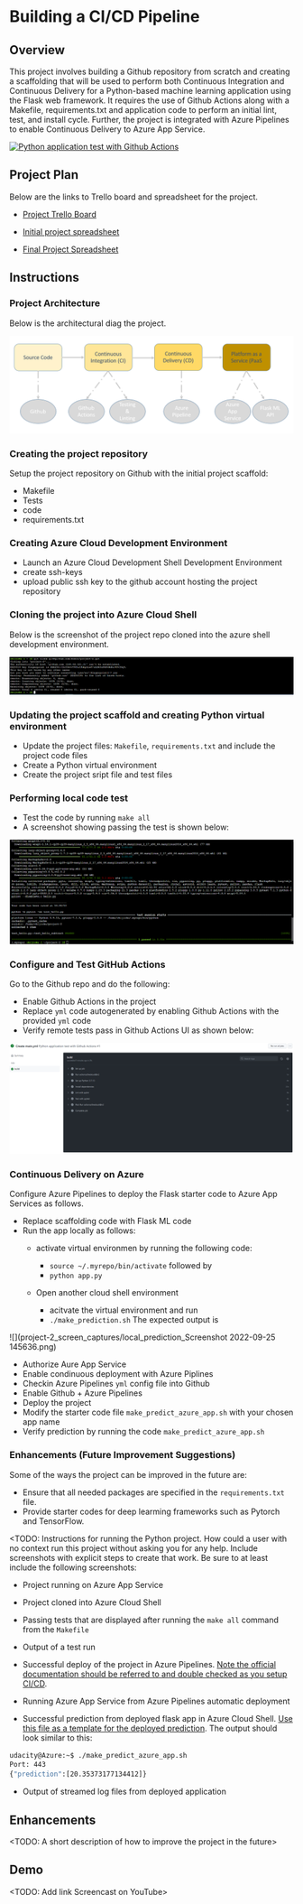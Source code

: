 # Building a CI/CD Pipeline
## Overview
This project involves building a Github repository from scratch and creating a scaffolding that will be used to perform both Continuous Integration and Continuous Delivery for a Python-based machine learning application using the Flask web framework. It requires the use of Github Actions along with a Makefile, requirements.txt and application code to perform an initial lint, test, and install cycle. Further, the project is integrated with Azure Pipelines to enable Continuous Delivery to Azure App Service.

[![Python application test with Github Actions](https://github.com/Ezecc/project-2/actions/workflows/main.yml/badge.svg)](https://github.com/Ezecc/project-2/actions/workflows/main.yml)

## Project Plan
Below  are the links to Trello board and spreadsheet for the project.
- [Project Trello Board](https://trello.com/invite/b/IUBDY9Sp/fd665e6444e3d352039da972fe9bbead/project-2ci-cd-pipeline)

- [Initial project spreadsheet](https://docs.google.com/spreadsheets/d/1xqKjiT4MKB6uVOlxOQu0apmq0jOis8eYk-xK6Vg5MwY/edit?usp=sharing)

- [Final Project Spreadsheet](https://docs.google.com/spreadsheets/d/1-Hxu01ULV00NyDzv8BaUDq6MxsHrYBUAaKTyO5BVbls/edit?usp=sharing)


## Instructions

### Project Architecture
Below is the architectural diag the project.

![](project-2_screen_captures/Project-2_Architecture.png)
### Creating the project repository
Setup the project repository on Github with the initial project scaffold: 
- Makefile
- Tests
- code
- requirements.txt

### Creating Azure Cloud Development Environment
- Launch an Azure Cloud Development Shell Development Environment
- create ssh-keys
- upload public ssh key to the github account hosting the project repository

### Cloning the project into Azure Cloud Shell
Below is the screenshot of the project repo cloned into the azure shell development environment.

![](project-2_screen_captures/cloning_repo_in_az_shell.png)

### Updating the project scaffold and creating Python virtual environment
- Update the project files: `Makefile`, `requirements.txt` and include the project code files
- Create a Python virtual environment
- Create the project sript file and test files

### Performing local code test
- Test the code by running ```make all```
- A screenshot showing passing the test is shown below:

![](project-2_screen_captures/test_passing.png)

### Configure and Test GitHub Actions
Go to the Github repo and do the following:
- Enable Github Actions in the project
- Replace ```yml``` code autogenerated by enabling Github Actions with the provided ```yml```  code 
- Verify remote tests pass in Github Actions UI
as shown below:

![](project-2_screen_captures/github_action_ppassing2.png)


### Continuous Delivery on Azure
Configure Azure Pipelines to deploy the Flask starter code to Azure App Services as follows.
- Replace scaffolding code with Flask ML code
- Run the app locally as follows:
    - activate virtual environmen by running the following code:

        - ```source ~/.myrepo/bin/activate``` followed by 
        - ```python app.py```
    - Open another cloud shell environment
        - acitvate the virtual environment and run
        - ```./make_prediction.sh```
The expected output is

![](project-2_screen_captures/local_prediction_Screenshot 2022-09-25 145636.png)

- Authorize Aure App Service
- Enable condinuous deployment with Azure Piplines
- Checkin Azure Pipelines ```yml``` config file into Github
- Enable Github + Azure Pipelines
- Deploy the project
- Modify the starter code file ```make_predict_azure_app.sh```  with your chosen app name
- Verify prediction by running the code ```make_predict_azure_app.sh```

### Enhancements (Future Improvement Suggestions)

Some of the ways the project can be improved in the future are:
- Ensure that all needed packages are specified in the ```requirements.txt``` file.
- Provide starter codes for deep learming frameworks such as Pytorch and TensorFlow.





<TODO:  Instructions for running the Python project.  How could a user with no context run this project without asking you for any help.  Include screenshots with explicit steps to create that work. Be sure to at least include the following screenshots:

* Project running on Azure App Service

* Project cloned into Azure Cloud Shell

* Passing tests that are displayed after running the `make all` command from the `Makefile`

* Output of a test run

* Successful deploy of the project in Azure Pipelines.  [Note the official documentation should be referred to and double checked as you setup CI/CD](https://docs.microsoft.com/en-us/azure/devops/pipelines/ecosystems/python-webapp?view=azure-devops).

* Running Azure App Service from Azure Pipelines automatic deployment

* Successful prediction from deployed flask app in Azure Cloud Shell.  [Use this file as a template for the deployed prediction](https://github.com/udacity/nd082-Azure-Cloud-DevOps-Starter-Code/blob/master/C2-AgileDevelopmentwithAzure/project/starter_files/flask-sklearn/make_predict_azure_app.sh).
The output should look similar to this:

```bash
udacity@Azure:~$ ./make_predict_azure_app.sh
Port: 443
{"prediction":[20.35373177134412]}
```

* Output of streamed log files from deployed application

> 

## Enhancements

<TODO: A short description of how to improve the project in the future>

## Demo 

<TODO: Add link Screencast on YouTube>


